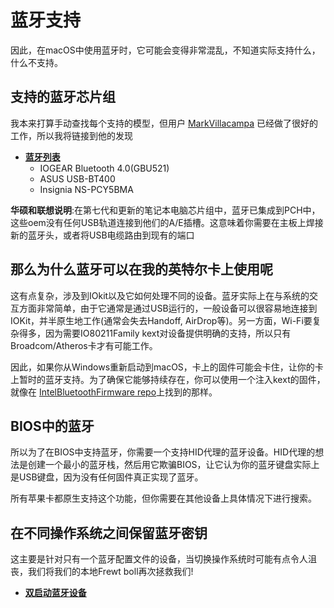 # 蓝牙支持

因此，在macOS中使用蓝牙时，它可能会变得非常混乱，不知道实际支持什么，什么不支持。

## 支持的蓝牙芯片组

我本来打算手动查找每个支持的模型，但用户 [MarkVillacampa](https://www.tonymacx86.com/members/markvillacampa.1790473/) 已经做了很好的工作，所以我将链接到他的发现

* **[蓝牙列表](https://www.tonymacx86.com/threads/guide-how-to-get-bluetooth-and-wifi-working.275962/)**
  * IOGEAR Bluetooth 4.0(GBU521)
  * ASUS USB-BT400
  * Insignia NS-PCY5BMA
  
**华硕和联想说明**:在第七代和更新的笔记本电脑芯片组中，蓝牙已集成到PCH中，这些oem没有任何USB轨道连接到他们的A/E插槽。这意味着你需要在主板上焊接新的蓝牙头，或者将USB电缆路由到现有的端口

## 那么为什么蓝牙可以在我的英特尔卡上使用呢

这有点复杂，涉及到IOkit以及它如何处理不同的设备。蓝牙实际上在与系统的交互方面非常简单，由于它通常是通过USB运行的，一般设备可以很容易地连接到IOKit，并半原生地工作(通常会失去Handoff, AirDrop等)。另一方面，Wi-Fi要复杂得多，因为需要IO80211Family kext对设备提供明确的支持，所以只有Broadcom/Atheros卡才有可能工作。

因此，如果你从Windows重新启动到macOS，卡上的固件可能会卡住，让你的卡上暂时的蓝牙支持。为了确保它能够持续存在，你可以使用一个注入kext的固件，就像在 [IntelBluetoothFirmware repo](https://github.com/zxystd/IntelBluetoothFirmware)上找到的那样。

## BIOS中的蓝牙

所以为了在BIOS中支持蓝牙，你需要一个支持HID代理的蓝牙设备。HID代理的想法是创建一个最小的蓝牙栈，然后用它欺骗BIOS，让它认为你的蓝牙键盘实际上是USB键盘，因为没有任何固件真正实现了蓝牙。

所有苹果卡都原生支持这个功能，但你需要在其他设备上具体情况下进行搜索。

## 在不同操作系统之间保留蓝牙密钥

这主要是针对只有一个蓝牙配置文件的设备，当切换操作系统时可能有点令人沮丧，我们将我们的本地Frewt boll再次拯救我们!

* **[双启动蓝牙设备](https://github.com/dortania/clover-laptop-guide/blob/master/extras/dual-booting-with-bluetooth-devices.md)**
